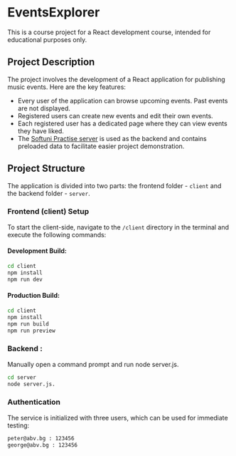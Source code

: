 # EventsExplorer

This is a course project for a React development course, intended for educational purposes only.

## Project Description

The project involves the development of a React application for publishing music events. Here are the key features:

- Every user of the application can browse upcoming events. Past events are not displayed.
- Registered users can create new events and edit their own events.
- Each registered user has a dedicated page where they can view events they have liked.
- The [Softuni Practise server](https://github.com/softuni-practice-server/softuni-practice-server) is used as the backend and contains preloaded data to facilitate easier project demonstration.

## Project Structure

The application is divided into two parts: the frontend folder - `client` and the backend folder - `server`.

### Frontend (client) Setup

To start the client-side, navigate to the `/client` directory in the terminal and execute the following commands:

#### Development Build:
```bash
cd client
npm install
npm run dev
```
#### Production Build:
```bash
cd client
npm install
npm run build
npm run preview
```
### Backend :

Manually open a command prompt and run node server.js.
```bash
cd server
node server.js.
```
### Authentication
The service is initialized with three users, which can be used for immediate testing:
```bash
peter@abv.bg : 123456
george@abv.bg : 123456
```
